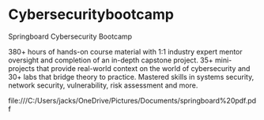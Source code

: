 # Cybersecuritybootcamp
Springboard Cybersecurity Bootcamp

380+ hours of hands-on course material with 1:1 industry expert mentor oversight and completion of an in-depth capstone project. 35+ mini-projects that provide real-world context on the world of cybersecurity and 30+ labs that bridge theory to practice. Mastered skills in systems security, network security, vulnerability, risk assessment and more.

file:///C:/Users/jacks/OneDrive/Pictures/Documents/springboard%20pdf.pdf

